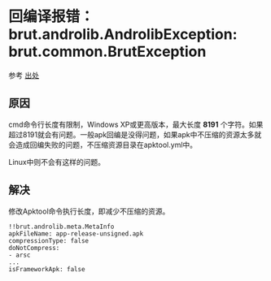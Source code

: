 # 回编译报错：brut.androlib.AndrolibException: brut.common.BrutException

参考 [出处](https://www.jianshu.com/p/8876d84d18e7)

## 原因

cmd命令行长度有限制，Windows XP或更高版本，最大长度 **8191** 个字符。如果超过8191就会有问题。一般apk回编是没得问题，如果apk中不压缩的资源太多就会造成回编失败的问题，不压缩资源目录在apktool.yml中。

Linux中则不会有这样的问题。


## 解决

修改Apktool命令执行长度，即减少不压缩的资源。

```
!!brut.androlib.meta.MetaInfo
apkFileName: app-release-unsigned.apk
compressionType: false
doNotCompress:
- arsc
...
isFrameworkApk: false
```